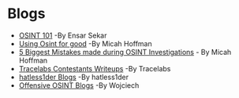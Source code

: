 # Blogs

- [OSINT 101](https://medium.com/datadriveninvestor/open-source-intelligence-osint-101-d96f47ff2ff1) -By Ensar Sekar
- [Using Osint for good](https://www.sans.org/blog/osintforgood-using-open-source-intelligence-to-solve-real-world-problems/?utm_medium=Email&utm_source=HL-NA&utm_content=674268%20OSINT%204%20Good%20Blog%20Link&utm_campaign=SANS%20Free%20Resources) -By Micah Hoffman
- [5 Biggest Mistakes made during OSINT Investigations](https://www.sans.org/blog/the-5-biggest-mistakes-made-during-an-osint-investigation/?utm_medium=Email&utm_source=HL-NA&utm_content=674268%205%20Biggest%20MIstakes%20Blog%20Link&utm_campaign=SANS%20Free%20Resources) - By Micah Hoffman
- [Tracelabs Contestants Writeups](https://github.com/tracelabs/searchparty-ctf-writeups/blob/master/searchparty-ctf-writeups.md) -By Tracelabs
- [hatless1der Blogs](https://hatless1der.com/) -By hatless1der
- [Offensive OSINT Blogs](https://www.offensiveosint.io/author/wojciech/) -By Wojciech
